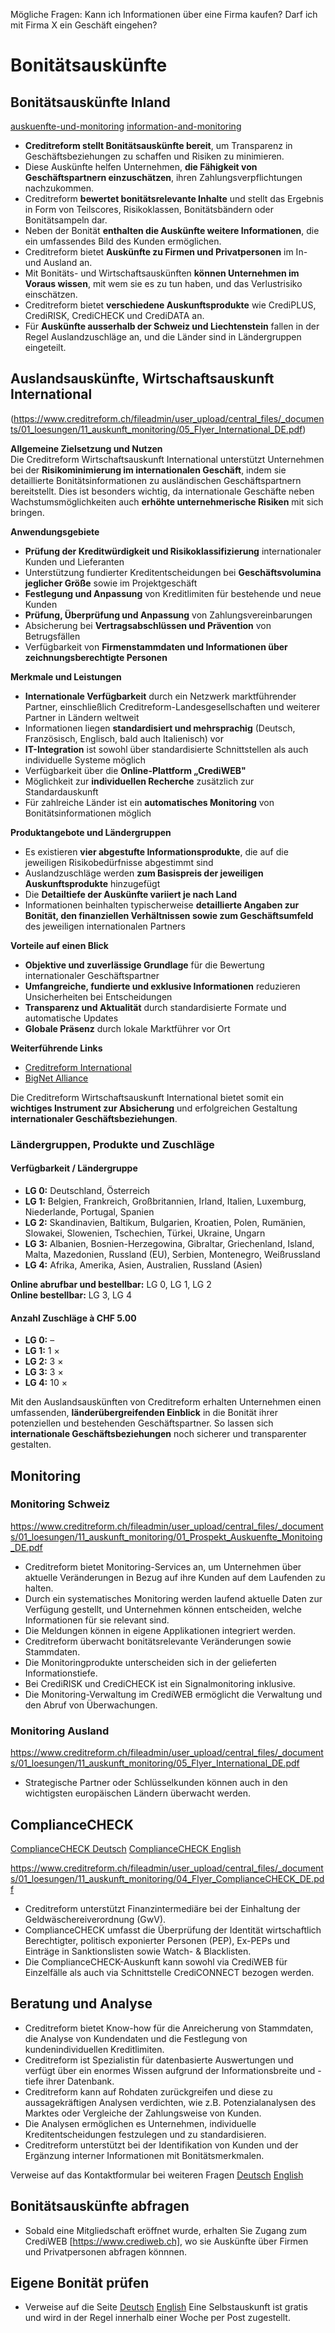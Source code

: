 Mögliche Fragen:
Kann ich Informationen über eine Firma kaufen?
Darf ich mit Firma X ein Geschäft eingehen?

# Bonitätsauskünfte

## Bonitätsauskünfte Inland
[auskuenfte-und-monitoring](https://www.creditreform.ch/loesungen/auskuenfte-und-monitoring)
[information-and-monitoring](https://www.creditreform.ch/en/solutions/information-and-monitoring)
- **Creditreform stellt Bonitätsauskünfte bereit**, um Transparenz in Geschäftsbeziehungen zu schaffen und Risiken zu minimieren.  
- Diese Auskünfte helfen Unternehmen, **die Fähigkeit von Geschäftspartnern einzuschätzen**, ihren Zahlungsverpflichtungen nachzukommen.  
- Creditreform **bewertet bonitätsrelevante Inhalte** und stellt das Ergebnis in Form von Teilscores, Risikoklassen, Bonitätsbändern oder Bonitätsampeln dar.  
- Neben der Bonität **enthalten die Auskünfte weitere Informationen**, die ein umfassendes Bild des Kunden ermöglichen.  
- Creditreform bietet **Auskünfte zu Firmen und Privatpersonen** im In- und Ausland an.  
- Mit Bonitäts- und Wirtschaftsauskünften **können Unternehmen im Voraus wissen**, mit wem sie es zu tun haben, und das Verlustrisiko einschätzen.  
- Creditreform bietet **verschiedene Auskunftsprodukte** wie CrediPLUS, CrediRISK, CrediCHECK und CrediDATA an.  
- Für **Auskünfte ausserhalb der Schweiz und Liechtenstein** fallen in der Regel Auslandzuschläge an, und die Länder sind in Ländergruppen eingeteilt.

## Auslandsauskünfte, Wirtschaftsauskunft International
(https://www.creditreform.ch/fileadmin/user_upload/central_files/_documents/01_loesungen/11_auskunft_monitoring/05_Flyer_International_DE.pdf)

**Allgemeine Zielsetzung und Nutzen**  
Die Creditreform Wirtschaftsauskunft International unterstützt Unternehmen bei der **Risikominimierung im internationalen Geschäft**, indem sie detaillierte Bonitätsinformationen zu ausländischen Geschäftspartnern bereitstellt. Dies ist besonders wichtig, da internationale Geschäfte neben Wachstumsmöglichkeiten auch **erhöhte unternehmerische Risiken** mit sich bringen.

**Anwendungsgebiete**  
- **Prüfung der Kreditwürdigkeit und Risikoklassifizierung** internationaler Kunden und Lieferanten  
- Unterstützung fundierter Kreditentscheidungen bei **Geschäftsvolumina jeglicher Größe** sowie im Projektgeschäft  
- **Festlegung und Anpassung** von Kreditlimiten für bestehende und neue Kunden  
- **Prüfung, Überprüfung und Anpassung** von Zahlungsvereinbarungen  
- Absicherung bei **Vertragsabschlüssen und Prävention** von Betrugsfällen  
- Verfügbarkeit von **Firmenstammdaten und Informationen über zeichnungsberechtigte Personen**

**Merkmale und Leistungen**  
- **Internationale Verfügbarkeit** durch ein Netzwerk marktführender Partner, einschließlich Creditreform-Landesgesellschaften und weiterer Partner in Ländern weltweit  
- Informationen liegen **standardisiert und mehrsprachig** (Deutsch, Französisch, Englisch, bald auch Italienisch) vor  
- **IT-Integration** ist sowohl über standardisierte Schnittstellen als auch individuelle Systeme möglich  
- Verfügbarkeit über die **Online-Plattform „CrediWEB"**  
- Möglichkeit zur **individuellen Recherche** zusätzlich zur Standardauskunft  
- Für zahlreiche Länder ist ein **automatisches Monitoring** von Bonitätsinformationen möglich

**Produktangebote und Ländergruppen**  
- Es existieren **vier abgestufte Informationsprodukte**, die auf die jeweiligen Risikobedürfnisse abgestimmt sind  
- Auslandzuschläge werden **zum Basispreis der jeweiligen Auskunftsprodukte** hinzugefügt  
- Die **Detailtiefe der Auskünfte variiert je nach Land**  
- Informationen beinhalten typischerweise **detaillierte Angaben zur Bonität, den finanziellen Verhältnissen sowie zum Geschäftsumfeld** des jeweiligen internationalen Partners

**Vorteile auf einen Blick**  
- **Objektive und zuverlässige Grundlage** für die Bewertung internationaler Geschäftspartner  
- **Umfangreiche, fundierte und exklusive Informationen** reduzieren Unsicherheiten bei Entscheidungen  
- **Transparenz und Aktualität** durch standardisierte Formate und automatische Updates  
- **Globale Präsenz** durch lokale Marktführer vor Ort

**Weiterführende Links**  
- [Creditreform International](http://www.creditreform.com/)  
- [BigNet Alliance](http://www.bignetalliance.com/)

Die Creditreform Wirtschaftsauskunft International bietet somit ein **wichtiges Instrument zur Absicherung** und erfolgreichen Gestaltung **internationaler Geschäftsbeziehungen**.

### Ländergruppen, Produkte und Zuschläge

#### Verfügbarkeit / Ländergruppe

- **LG 0:** Deutschland, Österreich  
- **LG 1:** Belgien, Frankreich, Großbritannien, Irland, Italien, Luxemburg, Niederlande, Portugal, Spanien  
- **LG 2:** Skandinavien, Baltikum, Bulgarien, Kroatien, Polen, Rumänien, Slowakei, Slowenien, Tschechien, Türkei, Ukraine, Ungarn  
- **LG 3:** Albanien, Bosnien-Herzegowina, Gibraltar, Griechenland, Island, Malta, Mazedonien, Russland (EU), Serbien, Montenegro, Weißrussland  
- **LG 4:** Afrika, Amerika, Asien, Australien, Russland (Asien)

**Online abrufbar und bestellbar:** LG 0, LG 1, LG 2  
**Online bestellbar:** LG 3, LG 4  

#### Anzahl Zuschläge à CHF 5.00

- **LG 0:** –  
- **LG 1:** 1 ×  
- **LG 2:** 3 ×  
- **LG 3:** 3 ×  
- **LG 4:** 10 ×  

Mit den Auslandsauskünften von Creditreform erhalten Unternehmen einen umfassenden, **länderübergreifenden Einblick** in die Bonität ihrer potenziellen und bestehenden Geschäftspartner. So lassen sich **internationale Geschäftsbeziehungen** noch sicherer und transparenter gestalten.

## Monitoring

### Monitoring Schweiz
https://www.creditreform.ch/fileadmin/user_upload/central_files/_documents/01_loesungen/11_auskunft_monitoring/01_Prospekt_Auskuenfte_Monitoing_DE.pdf
- Creditreform bietet Monitoring-Services an, um Unternehmen über aktuelle Veränderungen in Bezug auf ihre Kunden auf dem Laufenden zu halten.  
- Durch ein systematisches Monitoring werden laufend aktuelle Daten zur Verfügung gestellt, und Unternehmen können entscheiden, welche Informationen für sie relevant sind.  
- Die Meldungen können in eigene Applikationen integriert werden.  
- Creditreform überwacht bonitätsrelevante Veränderungen sowie Stammdaten.  
- Die Monitoringprodukte unterscheiden sich in der gelieferten Informationstiefe.  
- Bei CrediRISK und CrediCHECK ist ein Signalmonitoring inklusive.  
- Die Monitoring-Verwaltung im CrediWEB ermöglicht die Verwaltung und den Abruf von Überwachungen.  

### Monitoring Ausland 
https://www.creditreform.ch/fileadmin/user_upload/central_files/_documents/01_loesungen/11_auskunft_monitoring/05_Flyer_International_DE.pdf
- Strategische Partner oder Schlüsselkunden können auch in den wichtigsten europäischen Ländern überwacht werden.

## ComplianceCHECK
[ComplianceCHECK Deutsch](https://www.creditreform.ch/loesungen/know-your-customer)
[ComplianceCHECK English](https://www.creditreform.ch/en/solutions/know-your-customer)

https://www.creditreform.ch/fileadmin/user_upload/central_files/_documents/01_loesungen/11_auskunft_monitoring/04_Flyer_ComplianceCHECK_DE.pdf
- Creditreform unterstützt Finanzintermediäre bei der Einhaltung der Geldwäschereiverordnung (GwV).  
- ComplianceCHECK umfasst die Überprüfung der Identität wirtschaftlich Berechtigter, politisch exponierter Personen (PEP), Ex-PEPs und Einträge in Sanktionslisten sowie Watch- & Blacklisten.  
- Die ComplianceCHECK-Auskunft kann sowohl via CrediWEB für Einzelfälle als auch via Schnittstelle CrediCONNECT bezogen werden.

## Beratung und Analyse

- Creditreform bietet Know-how für die Anreicherung von Stammdaten, die Analyse von Kundendaten und die Festlegung von kundenindividuellen Kreditlimiten.  
- Creditreform ist Spezialistin für datenbasierte Auswertungen und verfügt über ein enormes Wissen aufgrund der Informationsbreite und -tiefe ihrer Datenbank.  
- Creditreform kann auf Rohdaten zurückgreifen und diese zu aussagekräftigen Analysen verdichten, wie z.B. Potenzialanalysen des Marktes oder Vergleiche der Zahlungsweise von Kunden.  
- Die Analysen ermöglichen es Unternehmen, individuelle Kreditentscheidungen festzulegen und zu standardisieren.  
- Creditreform unterstützt bei der Identifikation von Kunden und der Ergänzung interner Informationen mit Bonitätsmerkmalen.

Verweise auf das Kontaktformular bei weiteren Fragen 
[Deutsch](https://www.creditreform.ch/creditreform/kontakt)
[English](https://www.creditreform.ch/en/creditreform/contact)

## Bonitätsauskünfte abfragen
- Sobald eine Mitgliedschaft eröffnet wurde, erhalten Sie Zugang zum CrediWEB [https://www.crediweb.ch], wo sie Auskünfte über Firmen und Privatpersonen abfragen könnnen.

## Eigene Bonität prüfen
- Verweise auf die Seite [Deutsch](https://www.creditreform.ch/ihr-recht/selbstauskunft) [English](https://www.creditreform.ch/en/creditreform/contact)
  Eine Selbstauskunft ist gratis und wird in der Regel innerhalb einer Woche per Post zugestellt.